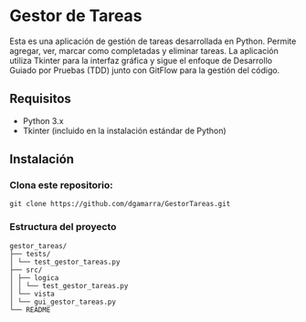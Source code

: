 # Gestor de Tareas
Esta es una aplicación de gestión de tareas desarrollada en Python. Permite agregar, ver,
marcar como completadas y eliminar tareas. La aplicación utiliza Tkinter para la interfaz
gráfica y sigue el enfoque de Desarrollo Guiado por Pruebas (TDD) junto con GitFlow para la
gestión del código.
## Requisitos
- Python 3.x
- Tkinter (incluido en la instalación estándar de Python)
## Instalación
### Clona este repositorio:
```
git clone https://github.com/dgamarra/GestorTareas.git
```
### Estructura del proyecto
```
gestor_tareas/
├── tests/
│ └── test_gestor_tareas.py
├── src/
│ ├── logica
│ │ └── test_gestor_tareas.py
│ └── vista
│ └── gui_gestor_tareas.py
└── README
```